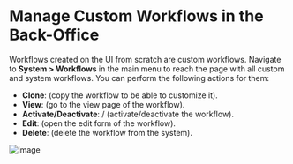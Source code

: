 <a id="doc-workflows-actions-custom"></a>

# Manage Custom Workflows in the Back-Office

Workflows created on the UI from scratch are custom workflows.
Navigate to **System > Workflows** in the main menu to reach the page with all custom and system workflows.
You can perform the following actions for them:

- **Clone**: <i class="far fa-copy" aria-hidden="true"></i> (copy the workflow to be able to customize it).
- **View**: <i class="fa fa-eye fa-lg" aria-hidden="true"></i> (go to the view page of the workflow).
- **Activate/Deactivate**: <i class="fa fa-check fa-lg" aria-hidden="true"></i> / <i class="fa fa-times fa-lg" aria-hidden="true"></i> (activate/deactivate the workflow).
- **Edit**: <i class="fa fa-edit fa-lg" aria-hidden="true"></i> (open the edit form of the workflow).
- **Delete**: <i class="fas fa-trash-alt" aria-hidden="true"></i> (delete the workflow from the system).

![image](user/img/system/workflows/28_manage_wf_1.png)
<!-- fa-bars = fa-navicon -->
<!-- Ic Tiles is used as Set As Default in saved views, and as tiles in display layout options -->
<!-- IcPencil refers to Rename in Commerce and Inline Editing in CRM -->
<!-- Check mark in the square. -->
<!-- SortDesc is also used as drop-down arrow -->
